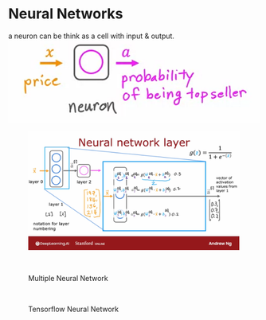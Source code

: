# Neural Networks

a neuron can be think as a cell with input & output. ![](<../../.gitbook/assets/image (7) (1) (1).png>)



<figure><img src="../../.gitbook/assets/image (15).png" alt=""><figcaption></figcaption></figure>

<figure><img src="../../.gitbook/assets/image (12) (1) (1).png" alt=""><figcaption><p>Multiple Neural Network</p></figcaption></figure>

<figure><img src="../../.gitbook/assets/image (13) (1) (1).png" alt=""><figcaption><p>Tensorflow Neural Network</p></figcaption></figure>

<figure><img src="../../.gitbook/assets/image (14) (1).png" alt=""><figcaption></figcaption></figure>
